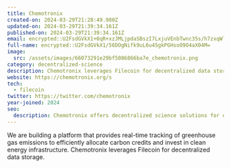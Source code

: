```yaml
---
title: Chemotronix
created-on: 2024-03-29T21:28:49.980Z
updated-on: 2024-03-29T21:39:34.161Z
published-on: 2024-03-29T21:39:34.161Z
email: encrypted::U2FsdGVkX1+0qR+xzJMLjpdaSBszI7LxjuVEnbTwnc35s/h7zxqWlmEsL7/Qsvtv
full-name: encrypted::U2FsdGVkX1/56DOgNifk9uL6u45gkPGHsoO9O4aX04M=
image:
  src: /assets/images/66073291e29bf5086866ba7e_chemotronix.png
category: decentralized-science
description: Chemotronix leverages Filecoin for decentralized data storage.
website: https://chemotronix.org/s
tech:
  - filecoin
twitter: https://twitter.com/chemotronix
year-joined: 2024
seo:
  description: Chemotronix offers decentralized science solutions for data management.
---
```


We are building a platform that provides real-time tracking of greenhouse gas emissions to efficiently allocate carbon credits and invest in clean energy infrastructure. Chemotronix leverages Filecoin for decentralized data storage.
